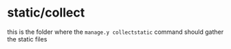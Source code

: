 # static/collect

this is the folder where the `manage.y collectstatic` command should gather the
static files